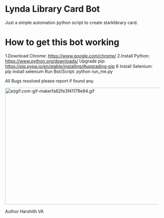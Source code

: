 # Lynda Library Card Bot
Just a simple automation python script to create starklibrary card.

# How to get this bot working
1.Download Chrome: https://www.google.com/chrome/
2.Install Python: https://www.python.org/downloads/
Upgrade pip: https://pip.pypa.io/en/stable/installing/#upgrading-pip 8
Install Selenium: pip install selenium
Run Bot/Script: python run_me.py

All Bugs resolved please report if found any.

<img src="https://s5.gifyu.com/images/ezgif.com-gif-makerfa62fe3f41179e94.gif" alt="ezgif.com-gif-makerfa62fe3f41179e94.gif" width="690" height="382" class="d-lazyload">

Author
Harshith VA
